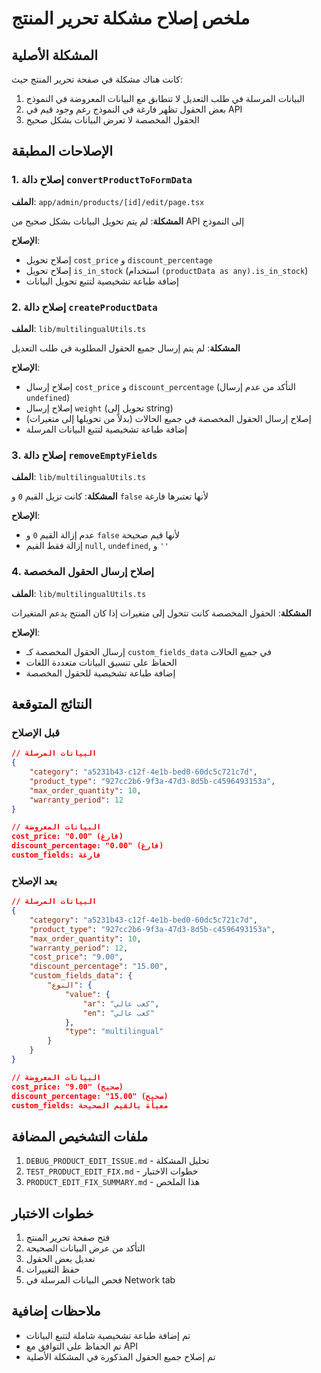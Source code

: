# ملخص إصلاح مشكلة تحرير المنتج

## المشكلة الأصلية
كانت هناك مشكلة في صفحة تحرير المنتج حيث:
1. البيانات المرسلة في طلب التعديل لا تتطابق مع البيانات المعروضة في النموذج
2. بعض الحقول تظهر فارغة في النموذج رغم وجود قيم في API
3. الحقول المخصصة لا تعرض البيانات بشكل صحيح

## الإصلاحات المطبقة

### 1. إصلاح دالة `convertProductToFormData`
**الملف**: `app/admin/products/[id]/edit/page.tsx`

**المشكلة**: لم يتم تحويل البيانات بشكل صحيح من API إلى النموذج

**الإصلاح**:
- إصلاح تحويل `cost_price` و `discount_percentage`
- إصلاح تحويل `is_in_stock` (استخدام `(productData as any).is_in_stock`)
- إضافة طباعة تشخيصية لتتبع تحويل البيانات

### 2. إصلاح دالة `createProductData`
**الملف**: `lib/multilingualUtils.ts`

**المشكلة**: لم يتم إرسال جميع الحقول المطلوبة في طلب التعديل

**الإصلاح**:
- إصلاح إرسال `cost_price` و `discount_percentage` (التأكد من عدم إرسال `undefined`)
- إصلاح إرسال `weight` (تحويل إلى string)
- إصلاح إرسال الحقول المخصصة في جميع الحالات (بدلاً من تحويلها إلى متغيرات)
- إضافة طباعة تشخيصية لتتبع البيانات المرسلة

### 3. إصلاح دالة `removeEmptyFields`
**الملف**: `lib/multilingualUtils.ts`

**المشكلة**: كانت تزيل القيم `0` و `false` لأنها تعتبرها فارغة

**الإصلاح**:
- عدم إزالة القيم `0` و `false` لأنها قيم صحيحة
- إزالة فقط القيم `null`, `undefined`, و `''`

### 4. إصلاح إرسال الحقول المخصصة
**الملف**: `lib/multilingualUtils.ts`

**المشكلة**: الحقول المخصصة كانت تتحول إلى متغيرات إذا كان المنتج يدعم المتغيرات

**الإصلاح**:
- إرسال الحقول المخصصة كـ `custom_fields_data` في جميع الحالات
- الحفاظ على تنسيق البيانات متعددة اللغات
- إضافة طباعة تشخيصية للحقول المخصصة

## النتائج المتوقعة

### قبل الإصلاح
```json
// البيانات المرسلة
{
    "category": "a5231b43-c12f-4e1b-bed0-60dc5c721c7d",
    "product_type": "927cc2b6-9f3a-47d3-8d5b-c4596493153a",
    "max_order_quantity": 10,
    "warranty_period": 12
}

// البيانات المعروضة
cost_price: "0.00" (فارغ)
discount_percentage: "0.00" (فارغ)
custom_fields: فارغة
```

### بعد الإصلاح
```json
// البيانات المرسلة
{
    "category": "a5231b43-c12f-4e1b-bed0-60dc5c721c7d",
    "product_type": "927cc2b6-9f3a-47d3-8d5b-c4596493153a",
    "max_order_quantity": 10,
    "warranty_period": 12,
    "cost_price": "9.00",
    "discount_percentage": "15.00",
    "custom_fields_data": {
        "النوع": {
            "value": {
                "ar": "كعب عالي",
                "en": "كعب عالي"
            },
            "type": "multilingual"
        }
    }
}

// البيانات المعروضة
cost_price: "9.00" (صحيح)
discount_percentage: "15.00" (صحيح)
custom_fields: معبأة بالقيم الصحيحة
```

## ملفات التشخيص المضافة
1. `DEBUG_PRODUCT_EDIT_ISSUE.md` - تحليل المشكلة
2. `TEST_PRODUCT_EDIT_FIX.md` - خطوات الاختبار
3. `PRODUCT_EDIT_FIX_SUMMARY.md` - هذا الملخص

## خطوات الاختبار
1. فتح صفحة تحرير المنتج
2. التأكد من عرض البيانات الصحيحة
3. تعديل بعض الحقول
4. حفظ التغييرات
5. فحص البيانات المرسلة في Network tab

## ملاحظات إضافية
- تم إضافة طباعة تشخيصية شاملة لتتبع البيانات
- تم الحفاظ على التوافق مع API
- تم إصلاح جميع الحقول المذكورة في المشكلة الأصلية 